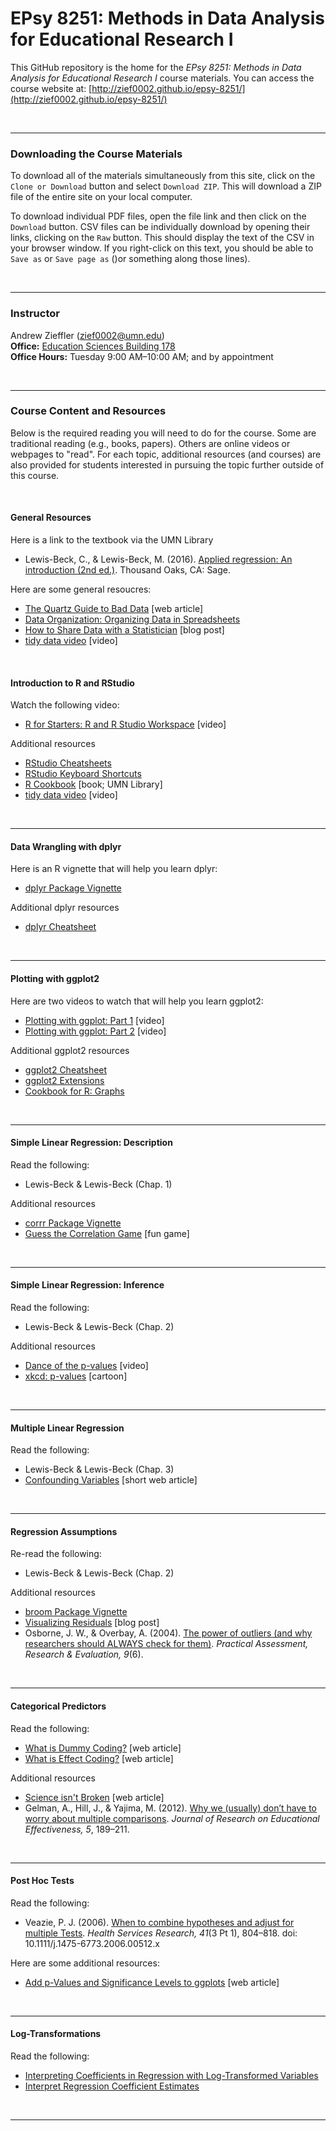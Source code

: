 EPsy 8251: Methods in Data Analysis for Educational Research I
=========


This GitHub repository is the home for the _EPsy 8251: Methods in Data Analysis for Educational Research I_ course materials. You can access the course website at: [http://zief0002.github.io/epsy-8251/](http://zief0002.github.io/epsy-8251/)

<br />

---


### Downloading the Course Materials

To download all of the materials simultaneously from this site, click on the `Clone or Download` button and select `Download ZIP`. This will download a ZIP file of the entire site on your local computer. 

To download individual PDF files, open the file link and then click on the `Download` button. CSV files can be individually download by opening their links, clicking on the `Raw` button. This should display the text of the CSV in your browser window. If you right-click on this text, you should be able to `Save as` or `Save page as` ()or something along those lines). 

<br />

---


### Instructor

Andrew Zieffler ([zief0002@umn.edu](mailto://zief0002@umn.edu)) <br />
**Office:** [Education Sciences Building 178](https://www.google.com/maps/place/Education+Sciences+Building/@44.9784043,-93.2394586,15z/data=!4m2!3m1!1s0x0:0x45656dac481b9150)  <br />**Office Hours:** Tuesday 9:00 AM&ndash;10:00 AM; and by appointment

<br />


---

### Course Content and Resources

Below is the required reading you will need to do for the course. Some are traditional reading (e.g., books, papers). Others are online videos or webpages to "read". For each topic, additional resources (and courses) are also provided for students interested in pursuing the topic further outside of this course.

<br />

#### General Resources

Here is a link to the textbook via the UMN Library

- Lewis-Beck, C., &amp; Lewis-Beck, M. (2016). [Applied regression: An introduction (2nd ed.)](https://primo.lib.umn.edu/primo-explore/fulldisplay?docid=UMN_ALMA21533776460001701&context=L&vid=TWINCITIES&search_scope=mncat_discovery&tab=article_discovery&lang=en_US). Thousand Oaks, CA: Sage.


Here are some general resoucres:

- [The Quartz Guide to Bad Data](https://github.com/Quartz/bad-data-guide) [web article]
- [Data Organization: Organizing Data in Spreadsheets](http://kbroman.org/dataorg/)
- [How to Share Data with a Statistician](http://blogs.biomedcentral.com/bmcblog/2013/11/26/how-to-share-data-with-a-statistician/) [blog post]
- [tidy data video](https://vimeo.com/33727555) [video]
<br />

#### Introduction to R and RStudio

Watch the following video:

- [R for Starters: R and R Studio Workspace](https://www.youtube.com/watch?v=uKyQyfenfvM) [video]


Additional resources
- [RStudio Cheatsheets](https://www.rstudio.com/resources/cheatsheets/)- [RStudio Keyboard Shortcuts](https://support.rstudio.com/hc/en-us/articles/200711853-Keyboard-Shortcuts)
- [R Cookbook](https://primo.lib.umn.edu/primo-explore/fulldisplay?docid=UMN_ALMA51642131760001701&context=L&vid=TWINCITIES&search_scope=mncat_discovery&tab=article_discovery&lang=en_US) [book; UMN Library]
- [tidy data video](https://vimeo.com/33727555) [video]<br />
---

#### Data Wrangling with dplyr

Here is an R vignette that will help you learn dplyr:

- [dplyr Package Vignette](https://cran.rstudio.com/web/packages/dplyr/vignettes/introduction.html)

Additional dplyr resources

- [dplyr Cheatsheet](https://www.rstudio.com/wp-content/uploads/2015/02/data-wrangling-cheatsheet.pdf)

<br />
---

#### Plotting with ggplot2

Here are two videos to watch that will help you learn ggplot2:

- [Plotting with ggplot: Part 1](https://www.youtube.com/watch?v=HeqHMM4ziXA) [video]
- [Plotting with ggplot: Part 2](https://www.youtube.com/watch?v=n8kYa9vu1l8) [video]

Additional ggplot2 resources

- [ggplot2 Cheatsheet](https://www.rstudio.com/wp-content/uploads/2015/08/ggplot2-cheatsheet.pdf)
- [ggplot2 Extensions](http://ggplot2-exts.github.io/index.html)
- [Cookbook for R: Graphs](http://www.cookbook-r.com/Graphs/)

<br />
---

#### Simple Linear Regression: Description

Read the following:

- Lewis-Beck & Lewis-Beck (Chap. 1)

Additional resources

- [corrr Package Vignette](https://github.com/drsimonj/corrr)
- [Guess the Correlation Game](http://guessthecorrelation.com/) [fun game]

<br />
---


#### Simple Linear Regression: Inference

Read the following:

- Lewis-Beck & Lewis-Beck (Chap. 2)

Additional resources

- [Dance of the p-values](https://www.youtube.com/watch?v=ez4DgdurRPg) [video]
- [xkcd: p-values](https://xkcd.com/1478/) [cartoon]

<br />
---

#### Multiple Linear Regression

Read the following:

- Lewis-Beck & Lewis-Beck (Chap. 3)
- [Confounding Variables](http://www.icpsr.umich.edu/icpsrweb/instructors/setups2008/exercises/notes/confounding.jsp) [short web article]

<br />
---

#### Regression Assumptions

Re-read the following:

- Lewis-Beck & Lewis-Beck (Chap. 2)

Additional resources

- [broom Package Vignette](https://cran.r-project.org/web/packages/broom/vignettes/broom.html)
- [Visualizing Residuals](https://drsimonj.svbtle.com/visualising-residuals) [blog post]
- Osborne, J. W., &amp; Overbay, A. (2004). [The power of outliers (and why researchers should ALWAYS check for them)](http://pareonline.net/getvn.asp?v=9&n=6). _Practical Assessment, Research &amp; Evaluation, 9_(6).

<br />
---

#### Categorical Predictors

Read the following:

- [What is Dummy Coding?](https://stats.idre.ucla.edu/other/mult-pkg/faq/general/faqwhat-is-dummy-coding/) [web article]
- [What is Effect Coding?](https://stats.idre.ucla.edu/other/mult-pkg/faq/general/faqwhat-is-effect-coding/) [web article]

Additional resources

- [Science isn't Broken](https://fivethirtyeight.com/features/science-isnt-broken/#part1) [web article]
- Gelman, A., Hill, J., & Yajima, M. (2012). [Why we (usually) don’t have to worry about multiple comparisons](http://www.stat.columbia.edu/~gelman/research/published/multiple2f.pdf). _Journal of Research on Educational Effectiveness, 5_, 189&ndash;211.

<br />
---

#### Post Hoc Tests

Read the following:

- Veazie, P. J. (2006). [When to combine hypotheses and adjust for multiple Tests](https://www.ncbi.nlm.nih.gov/pmc/articles/PMC1713204/). _Health Services Research, 41_(3 Pt 1), 804&ndash;818. doi:  10.1111/j.1475-6773.2006.00512.x 

Here are some additional resources:

- [Add p-Values and Significance Levels to ggplots](http://www.sthda.com/english/wiki/add-p-values-and-significance-levels-to-ggplots) [web article]

<br />
---

#### Log-Transformations

Read the following:

- [Interpreting Coefficients in Regression with Log-Transformed Variables](https://www.cscu.cornell.edu/news/statnews/stnews83.pdf)
- [Interpret Regression Coefficient Estimates](http://www.cazaar.com/ta/econ113/interpreting-beta)

<br />
---

